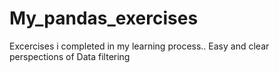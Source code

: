 # My_pandas_exercises
 Excercises i completed in my learning process..
 Easy and clear perspections of Data filtering 

